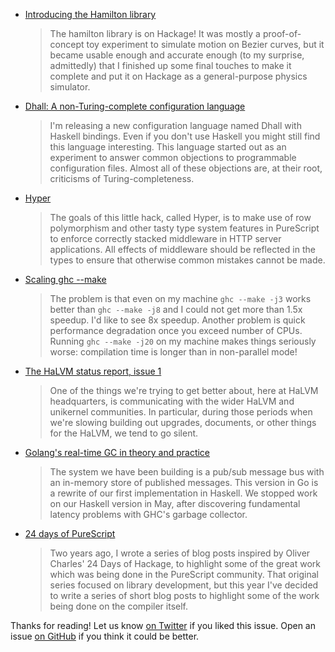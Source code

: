 <!-- 2016-12-08 -->

-   [Introducing the Hamilton library](https://blog.jle.im/entry/introducing-the-hamilton-library.html)

    > The hamilton library is on Hackage! It was mostly a proof-of-concept toy experiment to simulate motion on Bezier curves, but it became usable enough and accurate enough (to my surprise, admittedly) that I finished up some final touches to make it complete and put it on Hackage as a general-purpose physics simulator.

-   [Dhall: A non-Turing-complete configuration language](http://www.haskellforall.com/2016/12/dhall-non-turing-complete-configuration.html)

    > I'm releasing a new configuration language named Dhall with Haskell bindings. Even if you don't use Haskell you might still find this language interesting. This language started out as an experiment to answer common objections to programmable configuration files. Almost all of these objections are, at their root, criticisms of Turing-completeness.

-   [Hyper](https://owickstrom.github.io/hyper/)

    > The goals of this little hack, called Hyper, is to make use of row polymorphism and other tasty type system features in PureScript to enforce correctly stacked middleware in HTTP server applications. All effects of middleware should be reflected in the types to ensure that otherwise common mistakes cannot be made.

-   [Scaling ghc --make](https://trofi.github.io/posts/193-scaling-ghc-make.html)

    > The problem is that even on my machine `ghc --make -j3` works better than `ghc --make -j8` and I could not get more than 1.5x speedup. I'd like to see 8x speedup. Another problem is quick performance degradation once you exceed number of CPUs. Running `ghc --make -j20` on my machine makes things seriously worse: compilation time is longer than in non-parallel mode!

-   [The HaLVM status report, issue 1](http://uhsure.com/halvm-status1.html)

    > One of the things we're trying to get better about, here at HaLVM headquarters, is communicating with the wider HaLVM and unikernel communities. In particular, during those periods when we're slowing building out upgrades, documents, or other things for the HaLVM, we tend to go silent.

-   [Golang's real-time GC in theory and practice](https://blog.pusher.com/golangs-real-time-gc-in-theory-and-practice/)

    > The system we have been building is a pub/sub message bus with an in-memory store of published messages. This version in Go is a rewrite of our first implementation in Haskell. We stopped work on our Haskell version in May, after discovering fundamental latency problems with GHC's garbage collector.

-   [24 days of PureScript](https://github.com/paf31/24-days-of-purescript-2016)

    > Two years ago, I wrote a series of blog posts inspired by Oliver Charles' 24 Days of Hackage, to highlight some of the great work which was being done in the PureScript community. That original series focused on library development, but this year I've decided to write a series of short blog posts to highlight some of the work being done on the compiler itself.

Thanks for reading!
Let us know [on Twitter](https://twitter.com/haskellweekly) if you liked this issue.
Open an issue [on GitHub](https://github.com/haskellweekly/haskellweekly.github.io) if you think it could be better.
